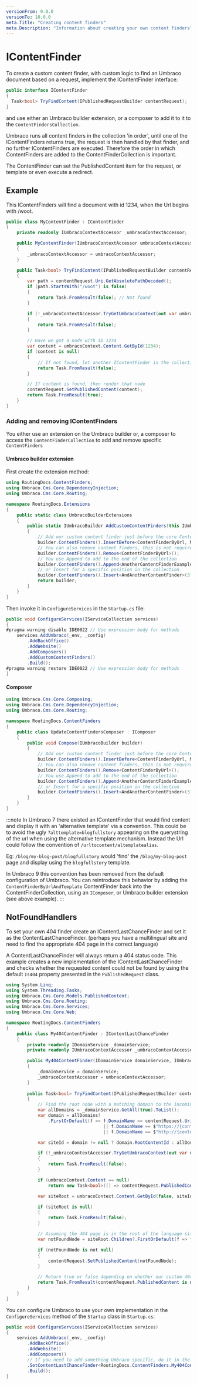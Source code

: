 ```yaml
---
versionFrom: 9.0.0
versionTo: 10.0.0
meta.Title: "Creating content finders"
meta.Description: "Information about creating your own content finders"
---
```


# IContentFinder

To create a custom content finder, with custom logic to find an Umbraco document based on a request, implement the IContentFinder interface:

```csharp
public interface IContentFinder
{
  Task<bool> TryFindContent(IPublishedRequestBuilder contentRequest);
}
```

and use either an Umbraco builder extension, or a composer to add it to it to the `ContentFindersCollection`.

Umbraco runs all content finders in the collection 'in order', until one of the IContentFinders returns true, the request is then handled by that finder, and no further IContentFinders are executed. Therefore the order in which ContentFinders are added to the ContentFinderCollection is important.

The ContentFinder can set the PublishedContent item for the request, or template or even execute a redirect.

## Example

This IContentFinders will find a document with id 1234, when the Url begins with /woot.

```csharp
public class MyContentFinder : IContentFinder
{
    private readonly IUmbracoContextAccessor _umbracoContextAccessor;

    public MyContentFinder(IUmbracoContextAccessor umbracoContextAccessor)
    {
        _umbracoContextAccessor = umbracoContextAccessor;
    }

    public Task<bool> TryFindContent(IPublishedRequestBuilder contentRequest)
    {
        var path = contentRequest.Uri.GetAbsolutePathDecoded();
        if (path.StartsWith("/woot") is false)
        {
            return Task.FromResult(false); // Not found
        }

        if (!_umbracoContextAccessor.TryGetUmbracoContext(out var umbracoContext))
        {
            return Task.FromResult(false);
        }

        // Have we got a node with ID 1234
        var content = umbracoContext.Content.GetById(1234);
        if (content is null)
        {
            // If not found, let another IContentFinder in the collection try.
            return Task.FromResult(false);
        }

        // If content is found, then render that node
        contentRequest.SetPublishedContent(content);
        return Task.FromResult(true);
    }
}
```

### Adding and removing IContentFinders

You either use an extension on the Umbraco builder or, a composer to access the `ContentFinderCollection` to add and remove specific `ContentFinders`

#### Umbraco builder extension

First create the extension method:

```c#
using RoutingDocs.ContentFinders;
using Umbraco.Cms.Core.DependencyInjection;
using Umbraco.Cms.Core.Routing;

namespace RoutingDocs.Extensions
{
    public static class UmbracoBuilderExtensions
    {
        public static IUmbracoBuilder AddCustomContentFinders(this IUmbracoBuilder builder)
        {
            // Add our custom content finder just before the core ContentFinderByUrl
            builder.ContentFinders().InsertBefore<ContentFinderByUrl, MyContentFinder>();
            // You can also remove content finders, this is not required here though, since our finder runs before the url one
            builder.ContentFinders().Remove<ContentFinderByUrl>();
            // You use Append to add to the end of the collection
            builder.ContentFinders().Append<AnotherContentFinderExample>();
            // or Insert for a specific position in the collection
            builder.ContentFinders().Insert<AndAnotherContentFinder>(3);
            return builder;
        }
    }
}
```

Then invoke it in `ConfigureServices` in the `Startup.cs` file:

```c#
public void ConfigureServices(IServiceCollection services)
{
#pragma warning disable IDE0022 // Use expression body for methods
    services.AddUmbraco(_env, _config)
        .AddBackOffice()
        .AddWebsite()
        .AddComposers()
        .AddCustomContentFinders()
        .Build();
#pragma warning restore IDE0022 // Use expression body for methods
}
```

#### Composer

```csharp
using Umbraco.Cms.Core.Composing;
using Umbraco.Cms.Core.DependencyInjection;
using Umbraco.Cms.Core.Routing;

namespace RoutingDocs.ContentFinders
{
    public class UpdateContentFindersComposer : IComposer
    {
        public void Compose(IUmbracoBuilder builder)
        {
            // Add our custom content finder just before the core ContentFinderByUrl
            builder.ContentFinders().InsertBefore<ContentFinderByUrl, MyContentFinder>();
            // You can also remove content finders, this is not required here though, since our finder runs before the url one
            builder.ContentFinders().Remove<ContentFinderByUrl>();
            // You use Append to add to the end of the collection
            builder.ContentFinders().Append<AnotherContentFinderExample>();
            // or Insert for a specific position in the collection
            builder.ContentFinders().Insert<AndAnotherContentFinder>(3);
        }
    }
}

```

:::note
In Umbraco 7 there existed an IContentFinder that would find content and display it with an 'alternative template' via a convention. This could be to avoid the ugly `?alttemplate=blogfullstory` appearing on the querystring of the url when using the alternative template mechanism. Instead the Url could follow the convention of `/urltocontent/altemplatealias`. 

Eg: `/blog/my-blog-post/blogfullstory` would 'find' the `/blog/my-blog-post` page and display using the `blogfullstory` template. 

In Umbraco 9 this convention has been removed from the default configuration of Umbraco. You can reintroduce this behavior by adding the `ContentFinderByUrlAndTemplate` ContentFinder back into the ContentFinderCollection, using an `IComposer`, or Umbraco builder extension (see above example).
:::

## NotFoundHandlers

To set your own 404 finder create an IContentLastChanceFinder and set it as the ContentLastChanceFinder. (perhaps you have a multilingual site and need to find the appropriate 404 page in the correct language)

A ContentLastChanceFinder will always return a 404 status code. This example creates a new implementation of the IContentLastChanceFinder and checks whether the requested content could not be found by using the default `Is404` property presented in the `PublishedRequest` class.

```csharp
using System.Linq;
using System.Threading.Tasks;
using Umbraco.Cms.Core.Models.PublishedContent;
using Umbraco.Cms.Core.Routing;
using Umbraco.Cms.Core.Services;
using Umbraco.Cms.Core.Web;

namespace RoutingDocs.ContentFinders
{
    public class My404ContentFinder : IContentLastChanceFinder
    {
        private readonly IDomainService _domainService;
        private readonly IUmbracoContextAccessor _umbracoContextAccessor;

        public My404ContentFinder(IDomainService domainService, IUmbracoContextAccessor umbracoContextAccessor)
        {
            _domainService = domainService;
            _umbracoContextAccessor = umbracoContextAccessor;
        }
        
        public Task<bool> TryFindContent(IPublishedRequestBuilder contentRequest)
        {
            // Find the root node with a matching domain to the incoming request
            var allDomains = _domainService.GetAll(true).ToList();
            var domain = allDomains?
                .FirstOrDefault(f => f.DomainName == contentRequest.Uri.Authority
                                     || f.DomainName == $"https://{contentRequest.Uri.Authority}"
                                     || f.DomainName == $"http://{contentRequest.Uri.Authority}");

            var siteId = domain != null ? domain.RootContentId : allDomains.Any() ? allDomains.FirstOrDefault()?.RootContentId : null;

            if (!_umbracoContextAccessor.TryGetUmbracoContext(out var umbracoContext))
            {
                return Task.FromResult(false);
            }

            if (umbracoContext.Content == null)
                return new Task<bool>(() => contentRequest.PublishedContent is not null);

            var siteRoot = umbracoContext.Content.GetById(false, siteId ?? -1);

            if (siteRoot is null)
            {
                return Task.FromResult(false);
            }

            // Assuming the 404 page is in the root of the language site with alias fourOhFourPageAlias
            var notFoundNode = siteRoot.Children?.FirstOrDefault(f => f.ContentType.Alias == "fourOhFourPageAlias");

            if (notFoundNode is not null)
            {
                contentRequest.SetPublishedContent(notFoundNode);
            }

            // Return true or false depending on whether our custom 404 page was found
            return Task.FromResult(contentRequest.PublishedContent is not null);
        }
    }
}
```

You can configure Umbraco to use your own implementation in the `ConfigureServices` method of the `Startup` class in `Startup.cs`:

```csharp
public void ConfigureServices(IServiceCollection services)
{
    services.AddUmbraco(_env, _config)
        .AddBackOffice()
        .AddWebsite()
        .AddComposers()
        // If you need to add something Umbraco specific, do it in the "AddUmbraco" builder chain, using the IUmbracoBuilder extension methods.
        .SetContentLastChanceFinder<RoutingDocs.ContentFinders.My404ContentFinder>()
        .Build();
}
```

